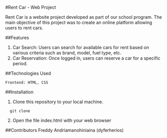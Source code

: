 #Rent Car - Web Project

Rent Car is a website project developed as part of our school program. The main objective of this project was to create an online platform allowing users to rent cars.

##Features

1. Car Search: Users can search for available cars for rent based on various criteria such as brand, model, fuel type, etc.
2. Car Reservation: Once logged in, users can reserve a car for a specific period.

##Technologies Used

    Frontend: HTML, CSS

##Installation

1. Clone this repository to your local machine.
```
  git clone 
```
2. Open the file index.html with your web browser

##Contributors
Freddy Andriamanohiniaina (dyferherios)
